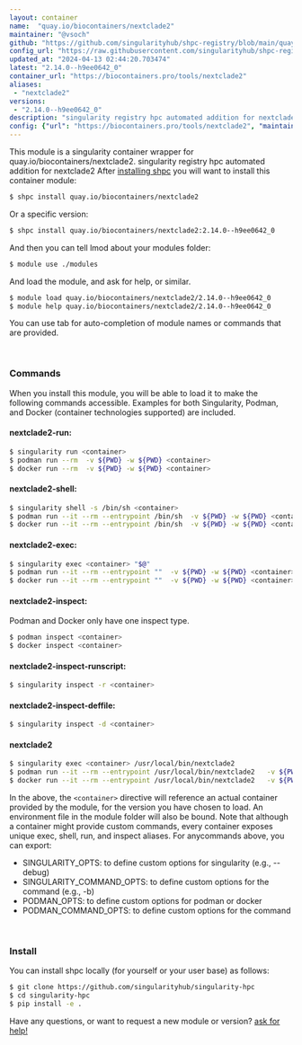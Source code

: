 ```yaml
---
layout: container
name:  "quay.io/biocontainers/nextclade2"
maintainer: "@vsoch"
github: "https://github.com/singularityhub/shpc-registry/blob/main/quay.io/biocontainers/nextclade2/container.yaml"
config_url: "https://raw.githubusercontent.com/singularityhub/shpc-registry/main/quay.io/biocontainers/nextclade2/container.yaml"
updated_at: "2024-04-13 02:44:20.703474"
latest: "2.14.0--h9ee0642_0"
container_url: "https://biocontainers.pro/tools/nextclade2"
aliases:
 - "nextclade2"
versions:
 - "2.14.0--h9ee0642_0"
description: "singularity registry hpc automated addition for nextclade2"
config: {"url": "https://biocontainers.pro/tools/nextclade2", "maintainer": "@vsoch", "description": "singularity registry hpc automated addition for nextclade2", "latest": {"2.14.0--h9ee0642_0": "sha256:b5d55973974b19bf991e450d49459538af8007a8051e1016b7f07c99731aff1c"}, "tags": {"2.14.0--h9ee0642_0": "sha256:b5d55973974b19bf991e450d49459538af8007a8051e1016b7f07c99731aff1c"}, "docker": "quay.io/biocontainers/nextclade2", "aliases": {"nextclade2": "/usr/local/bin/nextclade2"}}
---
```


This module is a singularity container wrapper for quay.io/biocontainers/nextclade2.
singularity registry hpc automated addition for nextclade2
After [installing shpc](#install) you will want to install this container module:


```bash
$ shpc install quay.io/biocontainers/nextclade2
```

Or a specific version:

```bash
$ shpc install quay.io/biocontainers/nextclade2:2.14.0--h9ee0642_0
```

And then you can tell lmod about your modules folder:

```bash
$ module use ./modules
```

And load the module, and ask for help, or similar.

```bash
$ module load quay.io/biocontainers/nextclade2/2.14.0--h9ee0642_0
$ module help quay.io/biocontainers/nextclade2/2.14.0--h9ee0642_0
```

You can use tab for auto-completion of module names or commands that are provided.

<br>

### Commands

When you install this module, you will be able to load it to make the following commands accessible.
Examples for both Singularity, Podman, and Docker (container technologies supported) are included.

#### nextclade2-run:

```bash
$ singularity run <container>
$ podman run --rm  -v ${PWD} -w ${PWD} <container>
$ docker run --rm  -v ${PWD} -w ${PWD} <container>
```

#### nextclade2-shell:

```bash
$ singularity shell -s /bin/sh <container>
$ podman run --it --rm --entrypoint /bin/sh  -v ${PWD} -w ${PWD} <container>
$ docker run --it --rm --entrypoint /bin/sh  -v ${PWD} -w ${PWD} <container>
```

#### nextclade2-exec:

```bash
$ singularity exec <container> "$@"
$ podman run --it --rm --entrypoint ""  -v ${PWD} -w ${PWD} <container> "$@"
$ docker run --it --rm --entrypoint ""  -v ${PWD} -w ${PWD} <container> "$@"
```

#### nextclade2-inspect:

Podman and Docker only have one inspect type.

```bash
$ podman inspect <container>
$ docker inspect <container>
```

#### nextclade2-inspect-runscript:

```bash
$ singularity inspect -r <container>
```

#### nextclade2-inspect-deffile:

```bash
$ singularity inspect -d <container>
```


#### nextclade2

```bash
$ singularity exec <container> /usr/local/bin/nextclade2
$ podman run --it --rm --entrypoint /usr/local/bin/nextclade2   -v ${PWD} -w ${PWD} <container> -c " $@"
$ docker run --it --rm --entrypoint /usr/local/bin/nextclade2   -v ${PWD} -w ${PWD} <container> -c " $@"
```



In the above, the `<container>` directive will reference an actual container provided
by the module, for the version you have chosen to load. An environment file in the
module folder will also be bound. Note that although a container
might provide custom commands, every container exposes unique exec, shell, run, and
inspect aliases. For anycommands above, you can export:

 - SINGULARITY_OPTS: to define custom options for singularity (e.g., --debug)
 - SINGULARITY_COMMAND_OPTS: to define custom options for the command (e.g., -b)
 - PODMAN_OPTS: to define custom options for podman or docker
 - PODMAN_COMMAND_OPTS: to define custom options for the command

<br>

### Install

You can install shpc locally (for yourself or your user base) as follows:

```bash
$ git clone https://github.com/singularityhub/singularity-hpc
$ cd singularity-hpc
$ pip install -e .
```

Have any questions, or want to request a new module or version? [ask for help!](https://github.com/singularityhub/singularity-hpc/issues)
